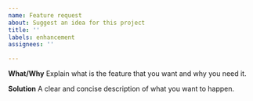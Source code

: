 ```yaml
---
name: Feature request
about: Suggest an idea for this project
title: ''
labels: enhancement
assignees: ''

---
```


**What/Why**
Explain what is the feature that you want and why you need it. 

**Solution**
A clear and concise description of what you want to happen.
